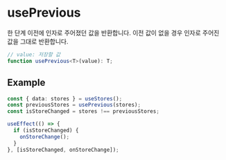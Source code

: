 # usePrevious

한 단계 이전에 인자로 주어졌던 값을 반환합니다. 이전 값이 없을 경우 인자로 주어진 값을 그대로 반환합니다.

```ts
// value: 저장할 값
function usePrevious<T>(value): T;
```

## Example

```ts
const { data: stores } = useStores();
const previousStores = usePrevious(stores);
const isStoreChanged = stores !== previousStores;

useEffect(() => {
  if (isStoreChanged) {
    onStoreChange();
  }
}, [isStoreChanged, onStoreChange]);
```
